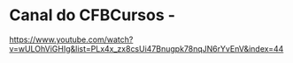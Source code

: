 # Canal do CFBCursos - 

https://www.youtube.com/watch?v=wULOhViGHIg&list=PLx4x_zx8csUi47Bnugpk78nqJN6rYvEnV&index=44